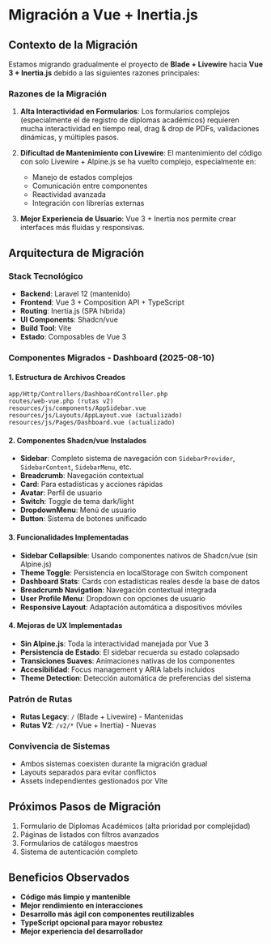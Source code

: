 # Migración a Vue + Inertia.js

## Contexto de la Migración

Estamos migrando gradualmente el proyecto de **Blade + Livewire** hacia **Vue 3 + Inertia.js** debido a las siguientes razones principales:

### Razones de la Migración
1. **Alta Interactividad en Formularios**: Los formularios complejos (especialmente el de registro de diplomas académicos) requieren mucha interactividad en tiempo real, drag & drop de PDFs, validaciones dinámicas, y múltiples pasos.

2. **Dificultad de Mantenimiento con Livewire**: El mantenimiento del código con solo Livewire + Alpine.js se ha vuelto complejo, especialmente en:
   - Manejo de estados complejos
   - Comunicación entre componentes
   - Reactividad avanzada
   - Integración con librerías externas

3. **Mejor Experiencia de Usuario**: Vue 3 + Inertia nos permite crear interfaces más fluidas y responsivas.

## Arquitectura de Migración

### Stack Tecnológico
- **Backend**: Laravel 12 (mantenido)
- **Frontend**: Vue 3 + Composition API + TypeScript
- **Routing**: Inertia.js (SPA híbrida)
- **UI Components**: Shadcn/vue
- **Build Tool**: Vite
- **Estado**: Composables de Vue 3

### Componentes Migrados - Dashboard (2025-08-10)

#### 1. Estructura de Archivos Creados
```
app/Http/Controllers/DashboardController.php
routes/web-vue.php (rutas v2)
resources/js/components/AppSidebar.vue
resources/js/Layouts/AppLayout.vue (actualizado)
resources/js/Pages/Dashboard.vue (actualizado)
```

#### 2. Componentes Shadcn/vue Instalados
- **Sidebar**: Completo sistema de navegación con `SidebarProvider`, `SidebarContent`, `SidebarMenu`, etc.
- **Breadcrumb**: Navegación contextual
- **Card**: Para estadísticas y acciones rápidas
- **Avatar**: Perfil de usuario
- **Switch**: Toggle de tema dark/light
- **DropdownMenu**: Menú de usuario
- **Button**: Sistema de botones unificado

#### 3. Funcionalidades Implementadas
- **Sidebar Collapsible**: Usando componentes nativos de Shadcn/vue (sin Alpine.js)
- **Theme Toggle**: Persistencia en localStorage con Switch component
- **Dashboard Stats**: Cards con estadísticas reales desde la base de datos
- **Breadcrumb Navigation**: Navegación contextual integrada
- **User Profile Menu**: Dropdown con opciones de usuario
- **Responsive Layout**: Adaptación automática a dispositivos móviles

#### 4. Mejoras de UX Implementadas
- **Sin Alpine.js**: Toda la interactividad manejada por Vue 3
- **Persistencia de Estado**: El sidebar recuerda su estado colapsado
- **Transiciones Suaves**: Animaciones nativas de los componentes
- **Accesibilidad**: Focus management y ARIA labels incluidos
- **Theme Detection**: Detección automática de preferencias del sistema

### Patrón de Rutas
- **Rutas Legacy**: `/` (Blade + Livewire) - Mantenidas
- **Rutas V2**: `/v2/*` (Vue + Inertia) - Nuevas

### Convivencia de Sistemas
- Ambos sistemas coexisten durante la migración gradual
- Layouts separados para evitar conflictos
- Assets independientes gestionados por Vite

## Próximos Pasos de Migración
1. Formulario de Diplomas Académicos (alta prioridad por complejidad)
2. Páginas de listados con filtros avanzados
3. Formularios de catálogos maestros
4. Sistema de autenticación completo

## Beneficios Observados
- **Código más limpio y mantenible**
- **Mejor rendimiento en interacciones**
- **Desarrollo más ágil con componentes reutilizables**
- **TypeScript opcional para mayor robustez**
- **Mejor experiencia del desarrollador**